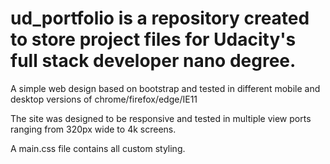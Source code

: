 # ud_portfolio is a repository created to store project files for Udacity's full stack developer nano degree.

A simple web design based on bootstrap and tested in different mobile and desktop versions of chrome/firefox/edge/IE11

The site was designed to be responsive and tested in multiple view ports ranging from 320px wide to 4k screens.

A main.css file contains all custom styling.